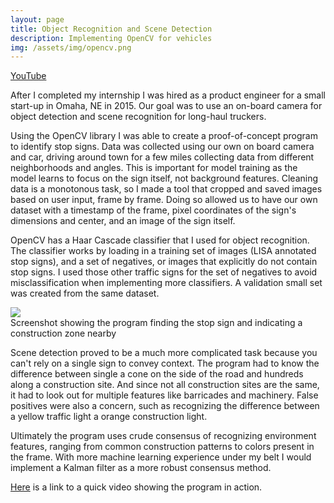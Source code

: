 ```yaml
---
layout: page
title: Object Recognition and Scene Detection
description: Implementing OpenCV for vehicles
img: /assets/img/opencv.png
---
```


<p>
  <a href="https://youtu.be/ramZl7Sb27s"><div class="color-button">YouTube</div></a>
</p>

After I completed my internship I was hired as a product engineer for a small start-up in Omaha, NE in 2015. Our goal was to use an on-board camera for object detection and scene recognition for long-haul truckers.

Using the OpenCV library I was able to create a proof-of-concept program to identify stop signs. Data was collected using our own on board camera and car, driving around town for a few miles collecting data from different neighborhoods and angles. This is important for model training as the model learns to focus on the sign itself, not background features. Cleaning data is a monotonous task, so I made a tool that cropped and saved images based on user input, frame by frame. Doing so allowed us to have our own dataset with a timestamp of the frame, pixel coordinates of the sign's dimensions and center, and an image of the sign itself.

OpenCV has a Haar Cascade classifier that I used for object recognition. The classifier works by loading in a training set of images (LISA annotated stop signs), and a set of negatives, or images that explicitly do not contain stop signs. I used those other traffic signs for the set of negatives to avoid misclassification when implementing more classifiers. A validation small set was created from the same dataset.

<div class="img_row">
    <img class="col three" src="{{ site.baseurl }}/assets/img/opencv.png">
</div>
<div class="col three caption">
    Screenshot showing the program finding the stop sign and indicating a construction zone nearby
</div>

Scene detection proved to be a much more complicated task because you can't rely on a single sign to convey context. The program had to know the difference between single a cone on the side of the road and hundreds along a construction site. And since not all construction sites are the same, it had to look out for multiple features like barricades and machinery. False positives were also a concern, such as recognizing the difference between a yellow traffic light a orange construction light.

Ultimately the program uses crude consensus of recognizing environment features, ranging from common construction patterns to colors present in the frame. With more machine learning experience under my belt I would implement a Kalman filter as a more robust consensus method.

[Here](https://youtu.be/ramZl7Sb27s) is a link to a quick video showing the program in action.
